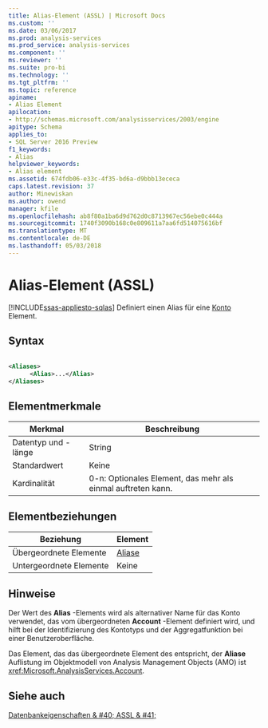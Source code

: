 ```yaml
---
title: Alias-Element (ASSL) | Microsoft Docs
ms.custom: ''
ms.date: 03/06/2017
ms.prod: analysis-services
ms.prod_service: analysis-services
ms.component: ''
ms.reviewer: ''
ms.suite: pro-bi
ms.technology: ''
ms.tgt_pltfrm: ''
ms.topic: reference
apiname:
- Alias Element
apilocation:
- http://schemas.microsoft.com/analysisservices/2003/engine
apitype: Schema
applies_to:
- SQL Server 2016 Preview
f1_keywords:
- Alias
helpviewer_keywords:
- Alias element
ms.assetid: 674fdb06-e33c-4f35-bd6a-d9bbb13ececa
caps.latest.revision: 37
author: Minewiskan
ms.author: owend
manager: kfile
ms.openlocfilehash: ab8f80a1ba6d9d762d0c8713967ec56ebe0c444a
ms.sourcegitcommit: 1740f3090b168c0e809611a7aa6fd514075616bf
ms.translationtype: MT
ms.contentlocale: de-DE
ms.lasthandoff: 05/03/2018
---
```

# <a name="alias-element-assl"></a>Alias-Element (ASSL)
[!INCLUDE[ssas-appliesto-sqlas](../../../includes/ssas-appliesto-sqlas.md)]
  Definiert einen Alias für eine [Konto](../../../analysis-services/scripting/objects/account-element-assl.md) Element.  
  
## <a name="syntax"></a>Syntax  
  
```xml  
  
<Aliases>  
      <Alias>...</Alias>  
</Aliases>  
```  
  
## <a name="element-characteristics"></a>Elementmerkmale  
  
|Merkmal|Beschreibung|  
|--------------------|-----------------|  
|Datentyp und -länge|String|  
|Standardwert|Keine|  
|Kardinalität|0-n: Optionales Element, das mehr als einmal auftreten kann.|  
  
## <a name="element-relationships"></a>Elementbeziehungen  
  
|Beziehung|Element|  
|------------------|-------------|  
|Übergeordnete Elemente|[Aliase](../../../analysis-services/scripting/collections/aliases-element-assl.md)|  
|Untergeordnete Elemente|Keine|  
  
## <a name="remarks"></a>Hinweise  
 Der Wert des **Alias** -Elements wird als alternativer Name für das Konto verwendet, das vom übergeordneten **Account** -Element definiert wird, und hilft bei der Identifizierung des Kontotyps und der Aggregatfunktion bei einer Benutzeroberfläche.  
  
 Das Element, das das übergeordnete Element des entspricht, der **Aliase** Auflistung im Objektmodell von Analysis Management Objects (AMO) ist <xref:Microsoft.AnalysisServices.Account>.  
  
## <a name="see-also"></a>Siehe auch  
 [Datenbankeigenschaften & #40; ASSL & #41;](../../../analysis-services/scripting/properties/properties-assl.md)  
  
  
